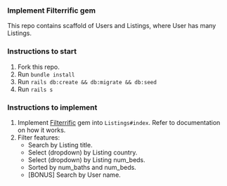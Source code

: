 ### Implement Filterrific gem

This repo contains scaffold of Users and Listings, where User has many Listings.

### Instructions to start
1. Fork this repo.
2. Run `bundle install`
3. Run `rails db:create && db:migrate && db:seed`
4. Run `rails s`

### Instructions to implement
1. Implement [Filterrific](https://github.com/jhund/filterrific) gem into `Listings#index`. Refer to documentation on how it works.
2. Filter features:
    * Search by Listing title.
    * Select (dropdown) by Listing country.
    * Select (dropdown) by Listing num_beds.
    * Sorted by num_baths and num_beds.
    * [BONUS] Search by User name.
